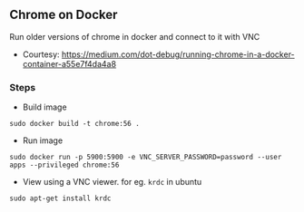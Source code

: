 ## Chrome on Docker

Run older versions of chrome in docker and connect to it with VNC

- Courtesy: https://medium.com/dot-debug/running-chrome-in-a-docker-container-a55e7f4da4a8


### Steps

- Build image
```
sudo docker build -t chrome:56 .
```
- Run image
```
sudo docker run -p 5900:5900 -e VNC_SERVER_PASSWORD=password --user apps --privileged chrome:56
```

- View using a VNC viewer. for eg. `krdc` in ubuntu
```
sudo apt-get install krdc
```
